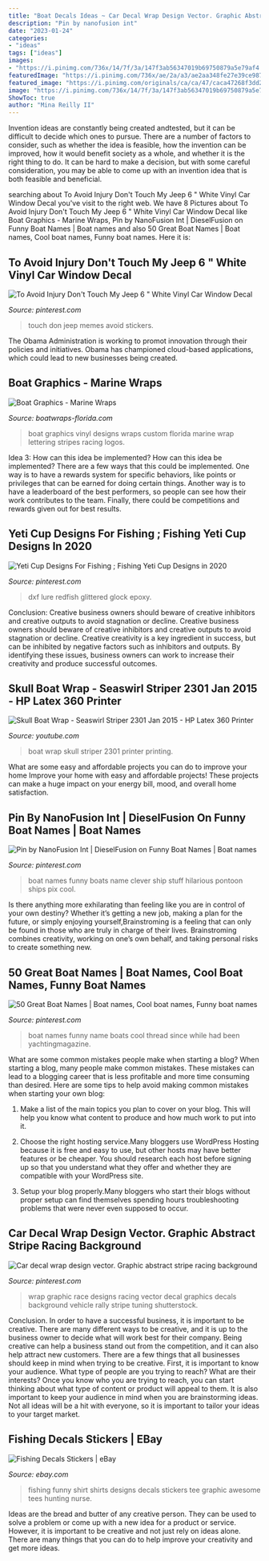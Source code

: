 ```yaml
---
title: "Boat Decals Ideas ~ Car Decal Wrap Design Vector. Graphic Abstract Stripe Racing Background"
description: "Pin by nanofusion int"
date: "2023-01-24"
categories:
- "ideas"
tags: ["ideas"]
images:
- "https://i.pinimg.com/736x/14/7f/3a/147f3ab56347019b69750879a5e79af4.jpg"
featuredImage: "https://i.pinimg.com/736x/ae/2a/a3/ae2aa348fe27e39ce987d27ae845a1de.jpg"
featured_image: "https://i.pinimg.com/originals/ca/ca/47/caca47268f3dd2cbb5f2a687eb6f8fe5.jpg"
image: "https://i.pinimg.com/736x/14/7f/3a/147f3ab56347019b69750879a5e79af4.jpg"
ShowToc: true
author: "Mina Reilly II"
---
```



Invention ideas are constantly being created andtested, but it can be difficult to decide which ones to pursue. There are a number of factors to consider, such as whether the idea is feasible, how the invention can be improved, how it would benefit society as a whole, and whether it is the right thing to do. It can be hard to make a decision, but with some careful consideration, you may be able to come up with an invention idea that is both feasible and beneficial.

	

		
searching about To Avoid Injury Don&#039;t Touch My Jeep 6 &quot; White Vinyl Car Window Decal you've visit to the right web. We have 8 Pictures about To Avoid Injury Don&#039;t Touch My Jeep 6 &quot; White Vinyl Car Window Decal like Boat Graphics - Marine Wraps, Pin by NanoFusion Int | DieselFusion on Funny Boat Names | Boat names and also 50 Great Boat Names | Boat names, Cool boat names, Funny boat names. Here it is:
		
    
## To Avoid Injury Don&#039;t Touch My Jeep 6 &quot; White Vinyl Car Window Decal

<img loading=lazy src="https://i.pinimg.com/736x/ae/2a/a3/ae2aa348fe27e39ce987d27ae845a1de.jpg" onerror="this.onerror=null;this.src='https://tse2.mm.bing.net/th?id=OIP.X1KPZKKwQyyHnWxrVHgtRQHaHG&amp;pid=15.1';" alt="To Avoid Injury Don&#039;t Touch My Jeep 6 &quot; White Vinyl Car Window Decal">

_Source: pinterest.com_

>touch don jeep memes avoid stickers. 

	

The Obama Administration is working to promot innovation through their policies and initiatives. Obama has championed cloud-based applications, which could lead to new businesses being created.

    
## Boat Graphics - Marine Wraps

<img loading=lazy src="https://boatwraps-florida.com/wp-content/uploads/2016/11/boat-vinyl-designs.jpg" onerror="this.onerror=null;this.src='https://tse3.mm.bing.net/th?id=OIP.JjjXDZXu-Ang6G-Siq_qGAHaDS&amp;pid=15.1';" alt="Boat Graphics - Marine Wraps">

_Source: boatwraps-florida.com_

>boat graphics vinyl designs wraps custom florida marine wrap lettering stripes racing logos. 

	

Idea 3: How can this idea be implemented?
How can this idea be implemented? 
There are a few ways that this could be implemented. One way is to have a rewards system for specific behaviors, like points or privileges that can be earned for doing certain things. Another way is to have a leaderboard of the best performers, so people can see how their work contributes to the team. Finally, there could be competitions and rewards given out for best results.

    
## Yeti Cup Designs For Fishing ; Fishing Yeti Cup Designs In 2020

<img loading=lazy src="https://i.pinimg.com/736x/ee/6f/a7/ee6fa751be10b7a57fa80af0ed5b36db.jpg" onerror="this.onerror=null;this.src='https://tse1.mm.bing.net/th?id=OIP.zKiUS1ihTybwvns6F2_LTwAAAA&amp;pid=15.1';" alt="Yeti Cup Designs For Fishing ; Fishing Yeti Cup Designs in 2020">

_Source: pinterest.com_

>dxf lure redfish glittered glock epoxy. 

	

Conclusion: Creative business owners should beware of creative inhibitors and creative outputs to avoid stagnation or decline.
Creative business owners should beware of creative inhibitors and creative outputs to avoid stagnation or decline. Creative creativity is a key ingredient in success, but can be inhibited by negative factors such as inhibitors and outputs. By identifying these issues, business owners can work to increase their creativity and produce successful outcomes.

    
## Skull Boat Wrap - Seaswirl Striper 2301 Jan 2015 - HP Latex 360 Printer

<img loading=lazy src="https://i.ytimg.com/vi/SEz83xQp940/maxresdefault.jpg" onerror="this.onerror=null;this.src='https://tse3.mm.bing.net/th?id=OIP.TL5SjgMgKqmRVMyOI4ehagHaEK&amp;pid=15.1';" alt="Skull Boat Wrap - Seaswirl Striper 2301 Jan 2015 - HP Latex 360 Printer">

_Source: youtube.com_

>boat wrap skull striper 2301 printer printing. 

	

What are some easy and affordable projects you can do to improve your home
Improve your home with easy and affordable projects! These projects can make a huge impact on your energy bill, mood, and overall home satisfaction.

    
## Pin By NanoFusion Int | DieselFusion On Funny Boat Names | Boat Names

<img loading=lazy src="https://i.pinimg.com/originals/b7/d5/89/b7d589cca700ac8638185002166ef054.jpg" onerror="this.onerror=null;this.src='https://tse4.mm.bing.net/th?id=OIP.1eckQNkP7Jcfyqht4sgBYAHaNL&amp;pid=15.1';" alt="Pin by NanoFusion Int | DieselFusion on Funny Boat Names | Boat names">

_Source: pinterest.com_

>boat names funny boats name clever ship stuff hilarious pontoon ships pix cool. 

	

Is there anything more exhilarating than feeling like you are in control of your own destiny? Whether it’s getting a new job, making a plan for the future, or simply enjoying yourself,Brainstroming is a feeling that can only be found in those who are truly in charge of their lives. Brainstroming combines creativity, working on one’s own behalf, and taking personal risks to create something new.

    
## 50 Great Boat Names | Boat Names, Cool Boat Names, Funny Boat Names

<img loading=lazy src="https://i.pinimg.com/736x/14/7f/3a/147f3ab56347019b69750879a5e79af4.jpg" onerror="this.onerror=null;this.src='https://tse3.mm.bing.net/th?id=OIP.Ae5Nt5clwkj-fja_pAlZOwHaJ4&amp;pid=15.1';" alt="50 Great Boat Names | Boat names, Cool boat names, Funny boat names">

_Source: pinterest.com_

>boat names funny name boats cool thread since while had been yachtingmagazine. 

	

What are some common mistakes people make when starting a blog?
When starting a blog, many people make common mistakes. These mistakes can lead to a blogging career that is less profitable and more time consuming than desired. Here are some tips to help avoid making common mistakes when starting your own blog:
1. Make a list of the main topics you plan to cover on your blog. This will help you know what content to produce and how much work to put into it.

2. Choose the right hosting service.Many bloggers use WordPress Hosting because it is free and easy to use, but other hosts may have better features or be cheaper. You should research each host before signing up so that you understand what they offer and whether they are compatible with your WordPress site.

3. Setup your blog properly.Many bloggers who start their blogs without proper setup can find themselves spending hours troubleshooting problems that were never even supposed to occur.

    
## Car Decal Wrap Design Vector. Graphic Abstract Stripe Racing Background

<img loading=lazy src="https://i.pinimg.com/originals/ca/ca/47/caca47268f3dd2cbb5f2a687eb6f8fe5.jpg" onerror="this.onerror=null;this.src='https://tse4.mm.bing.net/th?id=OIP.vOjLNyfxtu1trml3KXw1pgHaF_&amp;pid=15.1';" alt="Car decal wrap design vector. Graphic abstract stripe racing background">

_Source: pinterest.com_

>wrap graphic race designs racing vector decal graphics decals background vehicle rally stripe tuning shutterstock. 

	

Conclusion.
In order to have a successful business, it is important to be creative. There are many different ways to be creative, and it is up to the business owner to decide what will work best for their company. Being creative can help a business stand out from the competition, and it can also help attract new customers. There are a few things that all businesses should keep in mind when trying to be creative.
First, it is important to know your audience. What type of people are you trying to reach? What are their interests? Once you know who you are trying to reach, you can start thinking about what type of content or product will appeal to them. It is also important to keep your audience in mind when you are brainstorming ideas. Not all ideas will be a hit with everyone, so it is important to tailor your ideas to your target market.

    
## Fishing Decals Stickers | EBay

<img loading=lazy src="http://i.ebayimg.com/00/s/Mjc0WDUwMA==/z/NjAAAOxy4YdTVjyx/$_3.JPG?set_id=2" onerror="this.onerror=null;this.src='https://tse3.mm.bing.net/th?id=OIP.wzbMy3XUTaMdAUSKQ_jVmAHaED&amp;pid=15.1';" alt="Fishing Decals Stickers | eBay">

_Source: ebay.com_

>fishing funny shirt shirts designs decals stickers tee graphic awesome tees hunting nurse. 

	

Ideas are the bread and butter of any creative person. They can be used to solve a problem or come up with a new idea for a product or service. However, it is important to be creative and not just rely on ideas alone. There are many things that you can do to help improve your creativity and get more ideas.

